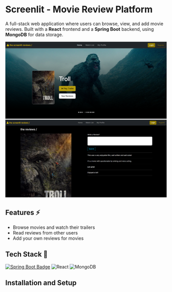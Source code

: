# Screenlit - Movie Review Platform

A full-stack web application where users can browse, view, and add movie reviews. Built with a **React** frontend and a **Spring Boot** backend, using **MongoDB** for data storage.

<img src="./screenshots/landing.png" width="800" />
<img src="./screenshots/reviews.png" width="800" />

## Features ⚡

- Browse movies and watch their trailers
- Read reviews from other users
- Add your own reviews for movies

## Tech Stack 🔨

[![Spring Boot Badge](https://img.shields.io/badge/SpringBoot-58b45b?&style=for-the-badge&logo=SpringBoot&logoColor=white)](#) 
![React](https://img.shields.io/badge/react-%2320232a.svg?style=for-the-badge&logo=react&logoColor=%2361DAFB)
![MongoDB](https://img.shields.io/badge/MongoDB-276129?style=for-the-badge&logo=mongodb&logoColor=white)

## Installation and Setup
